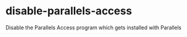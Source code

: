 disable-parallels-access
========================

Disable the Parallels Access program which gets installed with Parallels
